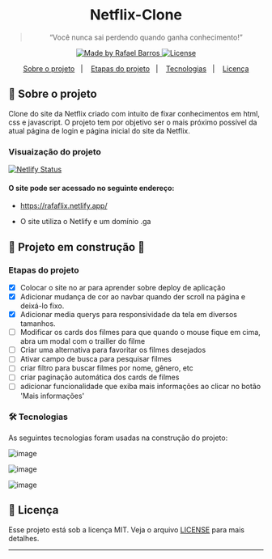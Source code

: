 <h1 align="center">
  Netflix-Clone
</h1>

<blockquote align="center">“Você nunca sai perdendo quando ganha conhecimento!”</blockquote>

<p align="center">

  <a href="https://netflixclone.ga/">
    <img alt="Made by Rafael Barros" src="https://img.shields.io/badge/made%20by-Rafael-%23F8952D">
  </a>

  <a href="LICENSE" >
    <img alt="License" src="https://img.shields.io/badge/license-MIT-%23F8952D">
  </a>

</p>

<p align="center">
  <a href="#rocket-sobre-o-projeto">Sobre o projeto</a>&nbsp;&nbsp;&nbsp;|&nbsp;&nbsp;&nbsp;
  <a href="#etapas-do-projeto">Etapas do projeto</a>&nbsp;&nbsp;&nbsp;|&nbsp;&nbsp;&nbsp;
  <a href="tecnologias">Tecnologias</a>&nbsp;&nbsp;&nbsp;|&nbsp;&nbsp;&nbsp;
  <a href="#memo-licença">Licença</a>
</p>

## :rocket: Sobre o projeto

Clone do site da Netflix criado com intuito de fixar conhecimentos em html, css e javascript. O projeto tem por objetivo
ser o mais próximo possível da atual página de login e página inicial do site da Netflix.


### Visuaização do projeto

[![Netlify Status](https://api.netlify.com/api/v1/badges/dd536085-5d4c-40d0-a6e9-34bcf56a9c10/deploy-status)](https://app.netlify.com/sites/nifty-villani-5aff6c/deploys)


#### O site pode ser acessado no seguinte endereço:

- https://rafaflix.netlify.app/

- O site utiliza o Netlify e um domínio .ga



## 🚧 Projeto em construção 🚧

### Etapas do projeto

- [x] Colocar o site no ar para aprender sobre deploy de aplicação
- [x] Adicionar mudança de cor ao navbar quando der scroll na página e deixá-lo fixo.
- [x] Adicionar media querys para responsividade da tela em diversos tamanhos.
- [ ] Modificar os cards dos filmes para que quando o mouse fique em cima, abra um modal com o trailler do filme
- [ ] Criar uma alternativa para favoritar os filmes desejados
- [ ] Ativar campo de busca para pesquisar filmes
- [ ] criar filtro para buscar filmes por nome, gênero, etc
- [ ] criar paginação automática dos cards de filmes
- [ ] adicionar funcionalidade que exiba mais informações ao clicar no botão 'Mais informações'

### 🛠️ Tecnologias

As seguintes tecnologias foram usadas na construção do projeto:

![image](https://img.shields.io/badge/HTML5-E34F26?style=for-the-badge&logo=html5&logoColor=white)

![image](https://img.shields.io/badge/CSS3-1572B6?style=for-the-badge&logo=css3&logoColor=white)

![image](https://img.shields.io/badge/JavaScript-323330?style=for-the-badge&logo=javascript&logoColor=F7DF1E)


## :memo: Licença

Esse projeto está sob a licença MIT. Veja o arquivo [LICENSE](https://github.com/rafaelbarroslima/clone-netflix/blob/master/LICENSE) para mais detalhes.

---

